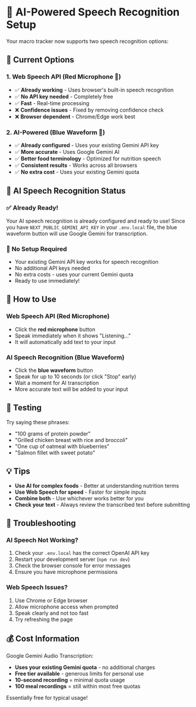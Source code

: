 # 🎤 AI-Powered Speech Recognition Setup

Your macro tracker now supports two speech recognition options:

## 🔄 Current Options

### 1. **Web Speech API** (Red Microphone 🎤)
- ✅ **Already working** - Uses browser's built-in speech recognition
- ✅ **No API key needed** - Completely free
- ✅ **Fast** - Real-time processing
- ❌ **Confidence issues** - Fixed by removing confidence check
- ❌ **Browser dependent** - Chrome/Edge work best

### 2. **AI-Powered** (Blue Waveform 🌊) 
- ✅ **Already configured** - Uses your existing Gemini API key
- ✅ **More accurate** - Uses Google Gemini AI
- ✅ **Better food terminology** - Optimized for nutrition speech
- ✅ **Consistent results** - Works across all browsers
- ✅ **No extra cost** - Uses your existing Gemini quota

## 🚀 AI Speech Recognition Status

### ✅ **Already Ready!**
Your AI speech recognition is already configured and ready to use! Since you have `NEXT_PUBLIC_GEMINI_API_KEY` in your `.env.local` file, the blue waveform button will use Google Gemini for transcription.

### 🎯 **No Setup Required**
- Your existing Gemini API key works for speech recognition
- No additional API keys needed
- No extra costs - uses your current Gemini quota
- Ready to use immediately!

## 🎯 How to Use

### Web Speech API (Red Microphone)
- Click the **red microphone** button
- Speak immediately when it shows "Listening..."
- It will automatically add text to your input

### AI Speech Recognition (Blue Waveform)
- Click the **blue waveform** button  
- Speak for up to 10 seconds (or click "Stop" early)
- Wait a moment for AI transcription
- More accurate text will be added to your input

## 🧪 Testing

Try saying these phrases:
- "100 grams of protein powder"
- "Grilled chicken breast with rice and broccoli"
- "One cup of oatmeal with blueberries"
- "Salmon fillet with sweet potato"

## 💡 Tips

- **Use AI for complex foods** - Better at understanding nutrition terms
- **Use Web Speech for speed** - Faster for simple inputs
- **Combine both** - Use whichever works better for you
- **Check your text** - Always review the transcribed text before submitting

## 🔧 Troubleshooting

### AI Speech Not Working?
1. Check your `.env.local` has the correct OpenAI API key
2. Restart your development server (`npm run dev`)
3. Check the browser console for error messages
4. Ensure you have microphone permissions

### Web Speech Issues?
1. Use Chrome or Edge browser
2. Allow microphone access when prompted
3. Speak clearly and not too fast
4. Try refreshing the page

## 💰 Cost Information

Google Gemini Audio Transcription:
- **Uses your existing Gemini quota** - no additional charges
- **Free tier available** - generous limits for personal use
- **10-second recording** = minimal quota usage
- **100 meal recordings** = still within most free quotas

Essentially free for typical usage! 